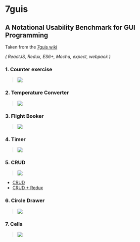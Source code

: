 # 7guis
## A Notational Usability Benchmark for GUI Programming

Taken from the [7guis wiki](https://github.com/eugenkiss/7guis/wiki)

_( ReactJS, Redux, ES6+, Mocha, expect, webpack )_


### 1. Counter exercise 
> [![](https://raw.githubusercontent.com/wiki/eugenkiss/7guis/images/counter.png)](Counter)

### 2. Temperature Converter
> [![](https://raw.githubusercontent.com/wiki/eugenkiss/7guis/images/tempconv.png)](TemperatureConverter)

### 3. Flight Booker
> [![](https://raw.githubusercontent.com/wiki/eugenkiss/7guis/images/bookflight.png)](FlightBooker)

### 4. Timer
> [![](https://raw.githubusercontent.com/wiki/eugenkiss/7guis/images/timer.png)](Timer)

### 5. CRUD
> ![](https://raw.githubusercontent.com/wiki/eugenkiss/7guis/images/crud.png)
- [CRUD](CRUD)
- [CRUD + Redux](CRUD-Redux)

### 6. Circle Drawer
> [![](https://raw.githubusercontent.com/wiki/eugenkiss/7guis/images/circledraw.png)](CircleDrawer)

### 7. Cells
> ![](https://raw.githubusercontent.com/wiki/eugenkiss/7guis/images/cells.png)
